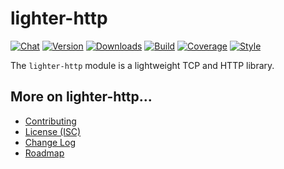 # lighter-http
[![Chat](https://badges.gitter.im/chat.svg)](//gitter.im/lighterio/public)
[![Version](https://img.shields.io/npm/v/lighter-http.svg)](//www.npmjs.com/package/lighter-http)
[![Downloads](https://img.shields.io/npm/dm/lighter-http.svg)](//www.npmjs.com/package/lighter-http)
[![Build](https://img.shields.io/travis/lighterio/lighter-http.svg)](//travis-ci.org/lighterio/lighter-http)
[![Coverage](https://img.shields.io/coveralls/lighterio/lighter-http/master.svg)](//coveralls.io/r/lighterio/lighter-http)
[![Style](https://img.shields.io/badge/code%20style-standard-brightgreen.svg)](//www.npmjs.com/package/standard)

The `lighter-http` module is a lightweight TCP and HTTP library.


## More on lighter-http...
* [Contributing](//github.com/lighterio/lighter-http/blob/master/CONTRIBUTING.md)
* [License (ISC)](//github.com/lighterio/lighter-http/blob/master/LICENSE.md)
* [Change Log](//github.com/lighterio/lighter-http/blob/master/CHANGELOG.md)
* [Roadmap](//github.com/lighterio/lighter-http/blob/master/ROADMAP.md)
